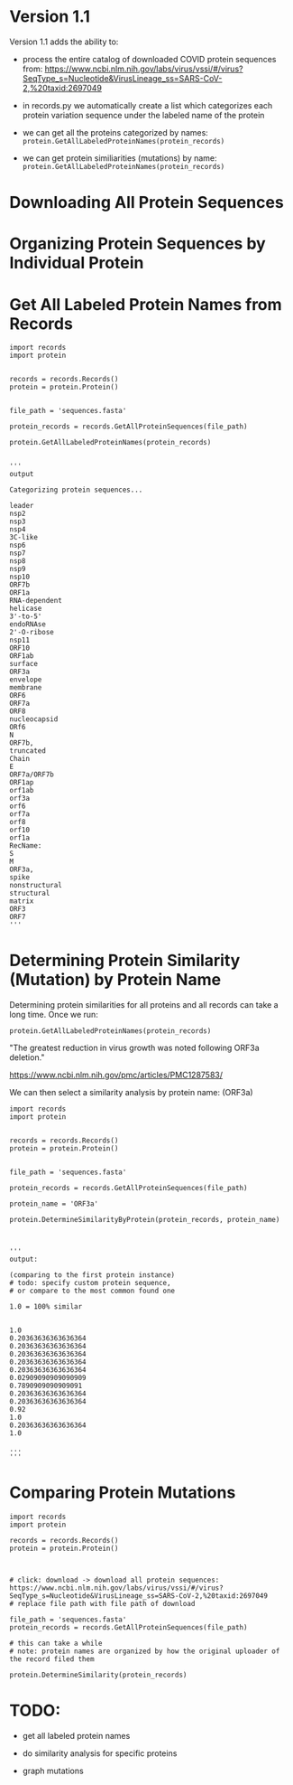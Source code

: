 
# Version 1.1

Version 1.1 adds the ability to:

- process the entire catalog of downloaded COVID protein sequences from: https://www.ncbi.nlm.nih.gov/labs/virus/vssi/#/virus?SeqType_s=Nucleotide&VirusLineage_ss=SARS-CoV-2,%20taxid:2697049

- in records.py we automatically create a list which categorizes each protein variation sequence under the labeled name of the protein


- we can get all the proteins categorized by names: `protein.GetAllLabeledProteinNames(protein_records)`


- we can get protein similiarities (mutations) by name: `protein.GetAllLabeledProteinNames(protein_records)`


# Downloading All Protein Sequences


# Organizing Protein Sequences by Individual Protein


# Get All Labeled Protein Names from Records


    import records
    import protein
    
    
    records = records.Records()
    protein = protein.Protein()


    file_path = 'sequences.fasta'
    
    protein_records = records.GetAllProteinSequences(file_path)

    protein.GetAllLabeledProteinNames(protein_records)

    
    '''
    output
    
    Categorizing protein sequences...
    
    leader
    nsp2
    nsp3
    nsp4
    3C-like
    nsp6
    nsp7
    nsp8
    nsp9
    nsp10
    ORF7b
    ORF1a
    RNA-dependent
    helicase
    3'-to-5'
    endoRNAse
    2'-O-ribose
    nsp11
    ORF10
    ORF1ab
    surface
    ORF3a
    envelope
    membrane
    ORF6
    ORF7a
    ORF8
    nucleocapsid
    ORf6
    N
    ORF7b,
    truncated
    Chain
    E
    ORF7a/ORF7b
    ORF1ap
    orf1ab
    orf3a
    orf6
    orf7a
    orf8
    orf10
    orf1a
    RecName:
    S
    M
    ORF3a,
    spike
    nonstructural
    structural
    matrix
    ORF3
    ORF7
    '''

# Determining Protein Similarity (Mutation) by Protein Name

Determining protein similarities for all proteins and all records can take a long time. Once we run:

    protein.GetAllLabeledProteinNames(protein_records)
    
"The greatest reduction in virus growth was noted following ORF3a deletion."

https://www.ncbi.nlm.nih.gov/pmc/articles/PMC1287583/


We can then select a similarity analysis by protein name: (ORF3a)


    import records
    import protein
    
    
    records = records.Records()
    protein = protein.Protein()


    file_path = 'sequences.fasta'
    
    protein_records = records.GetAllProteinSequences(file_path)
    
    protein_name = 'ORF3a'
    
    protein.DetermineSimilarityByProtein(protein_records, protein_name)



    '''
    output:
    
    (comparing to the first protein instance)
    # todo: specify custom protein sequence,
    # or compare to the most common found one
    
    1.0 = 100% similar
    

    1.0
    0.20363636363636364
    0.20363636363636364
    0.20363636363636364
    0.20363636363636364
    0.20363636363636364
    0.02909090909090909
    0.7890909090909091
    0.20363636363636364
    0.20363636363636364
    0.92
    1.0
    0.20363636363636364
    1.0
    
    ...
    '''






# Comparing Protein Mutations


    import records
    import protein
    
    records = records.Records()
    protein = protein.Protein()
    
    

    # click: download -> download all protein sequences: https://www.ncbi.nlm.nih.gov/labs/virus/vssi/#/virus?SeqType_s=Nucleotide&VirusLineage_ss=SARS-CoV-2,%20taxid:2697049
    # replace file path with file path of download
    
    file_path = 'sequences.fasta'
    protein_records = records.GetAllProteinSequences(file_path)

    # this can take a while
    # note: protein names are organized by how the original uploader of the record filed them
    
    protein.DetermineSimilarity(protein_records)


# TODO:

- get all labeled protein names

- do similarity analysis for specific proteins

- graph mutations
